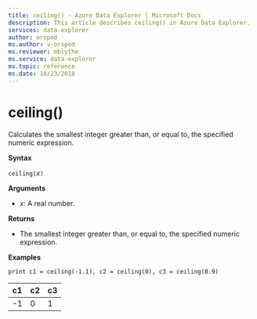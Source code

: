 ```yaml
---
title: ceiling() - Azure Data Explorer | Microsoft Docs
description: This article describes ceiling() in Azure Data Explorer.
services: data-explorer
author: orspod
ms.author: v-orspod
ms.reviewer: mblythe
ms.service: data-explorer
ms.topic: reference
ms.date: 10/23/2018
---
```

# ceiling()

Calculates the smallest integer greater than, or equal to, the specified numeric expression.

**Syntax**

`ceiling(`*x*`)`

**Arguments**

* *x*: A real number.

**Returns**

* The smallest integer greater than, or equal to, the specified numeric expression. 

**Examples**

```kusto
print c1 = ceiling(-1.1), c2 = ceiling(0), c3 = ceiling(0.9)
```

|c1|c2|c3|
|---|---|---|
|-1|0|1|